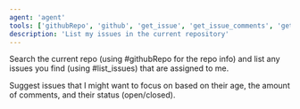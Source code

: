 ```yaml
---
agent: 'agent'
tools: ['githubRepo', 'github', 'get_issue', 'get_issue_comments', 'get_me', 'list_issues']
description: 'List my issues in the current repository'
---
```


Search the current repo (using #githubRepo for the repo info) and list any issues you find (using #list_issues) that are assigned to me.

Suggest issues that I might want to focus on based on their age, the amount of comments, and their status (open/closed).

